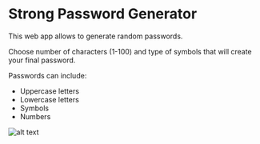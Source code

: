 # Strong Password Generator

This web app allows to generate random passwords.  

Choose number of characters (1-100) and type of symbols that will create your final password.

Passwords can include:
- Uppercase letters
- Lowercase letters
- Symbols
- Numbers

![alt text](https://raw.githubusercontent.com/marcinszablowski/strong_password_generator/master/img/screenshot.png)

